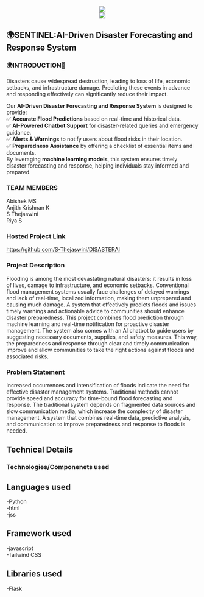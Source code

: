 <div style="text-align: center;">
  <img src="https://capsule-render.vercel.app/api?type=cylinder&height=100&color=9C5B4B&text=Welcome%20to%20our%20miniproject&reversal=false&textBg=false&fontSize=52&fontAlign=50&fontAlignY=50&animation=twinkling&fontColor=F9E5E0&stroke=FEDBFF&descSize=51&section=header" />
</div>

<div style="text-align: center;">
  <img src="https://capsule-render.vercel.app/api?type=transparent&height=100&color=141489&text=%20SENTINEL&reversal=false&textBg=false&fontSize=27&fontAlign=50&fontAlignY=50&animation=scaleIn&fontColor=28BAB1&stroke=FEDBFF&descSize=51&section=header" />
</div>

## 🌍SENTINEL:AI-Driven Disaster Forecasting and Response System  

### 🌍INTRODUCTION🌊 
Disasters cause widespread destruction, leading to loss of life, economic setbacks, and infrastructure damage. Predicting these events in advance and responding effectively can significantly reduce their impact.  

Our **AI-Driven Disaster Forecasting and Response System** is designed to provide:  
✅ **Accurate Flood Predictions** based on real-time and historical data.  
✅ **AI-Powered Chatbot Support** for disaster-related queries and emergency guidance.  
✅ **Alerts & Warnings** to notify users about flood risks in their location.  
✅ **Preparedness Assistance** by offering a checklist of essential items and documents.  
By leveraging **machine learning models**, this system ensures timely disaster forecasting and response, helping individuals stay informed and prepared. 
### TEAM MEMBERS
Abishek MS <br>
Anjith Krishnan K <br>
S Thejaswini <br>
Riya S <br>
### Hosted Project Link
https://github.com/S-Thejaswini/DISASTERAI
### Project Description
Flooding is among the most devastating natural disasters: it results in loss of lives, damage to
infrastructure, and economic setbacks. Conventional flood management systems usually face
challenges of delayed warnings and lack of real-time, localized information, making them
unprepared and causing much damage. A system that effectively predicts floods and issues timely
warnings and actionable advice to communities should enhance disaster preparedness.
This project combines flood prediction through machine learning and real-time notification for
proactive disaster management. The system also comes with an AI chatbot to guide users by
suggesting necessary documents, supplies, and safety measures. This way, the preparedness and
response through clear and timely communication improve and allow communities to take the right
actions against floods and associated risks.

### Problem Statement
  Increased occurrences and intensification of floods indicate the need for effective disaster
management systems. Traditional methods cannot provide speed and accuracy for time-bound
flood forecasting and response. The traditional  system depends on fragmented data sources and
slow communication media, which increase the complexity of disaster management. A system that
combines real-time data, predictive analysis, and communication to improve preparedness and
response to floods is needed.
## Technical Details
### Technologies/Componenets used
## Languages used
  -Python <br>
  -html <br>
  -jss <br>
## Framework used
  -javascript <br>
  -Tailwind CSS <br>
## Libraries used
  -Flask <br>
  

